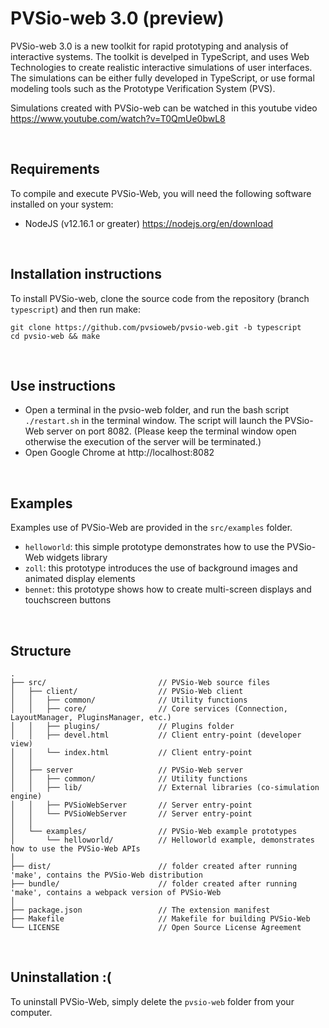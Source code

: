 PVSio-web 3.0 (preview)
=========

PVSio-web 3.0 is a new toolkit for rapid prototyping and analysis of interactive systems. The toolkit is develped in TypeScript, and uses Web Technologies to create realistic interactive simulations of user interfaces. The simulations can be either fully developed in TypeScript, or use formal modeling tools such as the Prototype Verification System (PVS).

Simulations created with PVSio-web can be watched in this youtube video https://www.youtube.com/watch?v=T0QmUe0bwL8

<br>

## Requirements
To compile and execute PVSio-Web, you will need the following software installed on your system:
- NodeJS (v12.16.1 or greater) https://nodejs.org/en/download

<br>

## Installation instructions
To install PVSio-web, clone the source code from the repository (branch `typescript`) and then run make:
    
    git clone https://github.com/pvsioweb/pvsio-web.git -b typescript
    cd pvsio-web && make

<br>

## Use instructions
- Open a terminal in the pvsio-web folder, and run the bash script `./restart.sh` in the terminal window. The script will launch the PVSio-Web server on port 8082. (Please keep the terminal window open otherwise the execution of the server will be terminated.)
- Open Google Chrome at http://localhost:8082

<br>

## Examples
Examples use of PVSio-Web are provided in the `src/examples` folder.
- `helloworld`: this simple prototype demonstrates how to use the PVSio-Web widgets library
- `zoll`: this prototype introduces the use of background images and animated display elements
- `bennet`: this prototype shows how to create multi-screen displays and touchscreen buttons

<br>


## Structure
```
.
├── src/                         // PVSio-Web source files
│   ├── client/                  // PVSio-Web client
│   │   ├── common/              // Utility functions
│   │   ├── core/                // Core services (Connection, LayoutManager, PluginsManager, etc.)
│   │   ├── plugins/             // Plugins folder
│   │   ├── devel.html           // Client entry-point (developer view)
│   │   └── index.html           // Client entry-point
│   │
│   ├── server                   // PVSio-Web server
│   │   ├── common/              // Utility functions
│   │   ├── lib/                 // External libraries (co-simulation engine)
│   │   ├── PVSioWebServer       // Server entry-point
│   │   └── PVSioWebServer       // Server entry-point
│   │
│   └── examples/                // PVSio-Web example prototypes
│       └── helloworld/          // Helloworld example, demonstrates how to use the PVSio-Web APIs
│
├── dist/                        // folder created after running 'make', contains the PVSio-Web distribution
├── bundle/                      // folder created after running 'make', contains a webpack version of PVSio-Web
│
├── package.json                 // The extension manifest
├── Makefile                     // Makefile for building PVSio-Web
└── LICENSE                      // Open Source License Agreement
```

<br>

## Uninstallation :(
To uninstall PVSio-Web, simply delete the `pvsio-web` folder from your computer.
